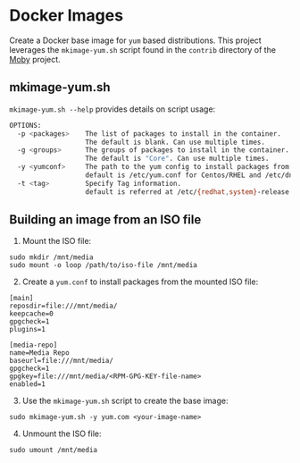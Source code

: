 # Docker Images
Create a Docker base image for `yum` based distributions.  This project leverages the `mkimage-yum.sh`
script found in the `contrib` directory of the [Moby](https://github.com/moby/moby) project.

## mkimage-yum.sh
`mkimage-yum.sh --help` provides details on script usage:
```bash
OPTIONS:
  -p <packages>    The list of packages to install in the container.
                   The default is blank. Can use multiple times.
  -g <groups>      The groups of packages to install in the container.
                   The default is "Core". Can use multiple times.
  -y <yumconf>     The path to the yum config to install packages from. The
                   default is /etc/yum.conf for Centos/RHEL and /etc/dnf/dnf.conf for Fedora
  -t <tag>         Specify Tag information.
                   default is referred at /etc/{redhat,system}-release
```

## Building an image from an ISO file
1. Mount the ISO file:
```
sudo mkdir /mnt/media
sudo mount -o loop /path/to/iso-file /mnt/media
```
2. Create a `yum.conf` to install packages from the mounted ISO file:
```
[main]
reposdir=file:///mnt/media/
keepcache=0
gpgcheck=1
plugins=1

[media-repo]
name=Media Repo
baseurl=file:///mnt/media/
gpgcheck=1
gpgkey=file:///mnt/media/<RPM-GPG-KEY-file-name>
enabled=1
```
3. Use the `mkimage-yum.sh` script to create the base image:
```
sudo mkimage-yum.sh -y yum.com <your-image-name>
```
4. Unmount the ISO file:
```
sudo umount /mnt/media
```
